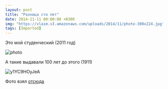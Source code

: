 ```yaml
---
layout: post
title: "Разница сто лет"
date: 2014-11-11 00:00:00 +0300
img: "https://vlaim.s3.amazonaws.com/uploads/2014/11/photo-300x224.jpg"
tags: [Imported]
---
```


Это мой студенческий (2011 год)

![photo](photo-300x224.jpg)

А такие выдавали 100 лет до этого (1911)

![y1YC9HOyJeA](y1YC9HOyJeA-300x300.jpg)

Фото взял [отсюда](http://vk.com/lissoff?w=wall303506_60432)